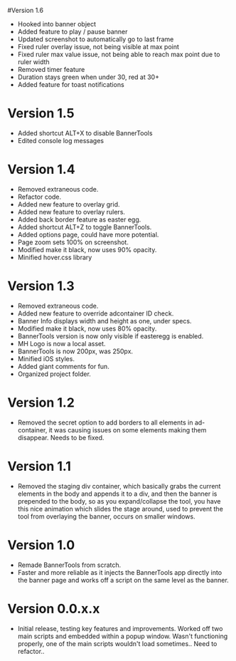 #Version 1.6
- Hooked into banner object
- Added feature to play / pause banner
- Updated screenshot to automatically go to last frame
- Fixed ruler overlay issue, not being visible at max point
- Fixed ruler max value issue, not being able to reach max point due to ruler width
- Removed timer feature
- Duration stays green when under 30, red at 30+
- Added feature for toast notifications

# Version 1.5
- Added shortcut ALT+X to disable BannerTools
- Edited console log messages

# Version 1.4
- Removed extraneous code.
- Refactor code.
- Added new feature to overlay grid.
- Added new feature to overlay rulers.
- Added back border feature as easter egg.
- Added shortcut ALT+Z to toggle BannerTools.
- Added options page, could have more potential.
- Page zoom sets 100% on screenshot.
- Modified make it black, now uses 90% opacity.
- Minified hover.css library

# Version 1.3
- Removed extraneous code.
- Added new feature to override adcontainer ID check.
- Banner Info displays width and height as one, under specs.
- Modified make it black, now uses 80% opacity.
- BannerTools version is now only visible if easteregg is enabled.
- MH Logo is now a local asset.
- BannerTools is now 200px, was 250px.
- Minified iOS styles.
- Added giant comments for fun.
- Organized project folder.

# Version 1.2
- Removed the secret option to add borders to all elements in ad-container, it was causing issues on some elements making them disappear. Needs to be fixed.

# Version 1.1
- Removed the staging div container, which basically grabs the current elements in the body and appends it to a div, and then the banner is prepended to the body, so as you expand/collapse the tool, you have this nice animation which slides the stage around, used to prevent the tool from overlaying the banner, occurs on smaller windows.

# Version 1.0
- Remade BannerTools from scratch.
- Faster and more reliable as it injects the BannerTools app directly into the banner page and works off a script on the same level as the banner.

# Version 0.0.x.x
- Initial release, testing key features and improvements. Worked off two main scripts and embedded within a popup window. Wasn't functioning properly, one of the main scripts wouldn't load sometimes.. Need to refactor..